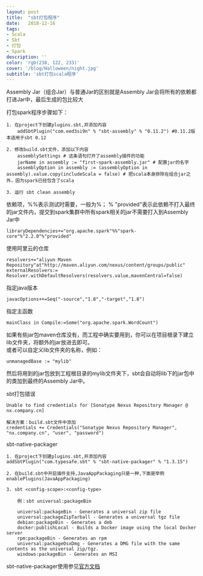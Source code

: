 ```yaml
---
layout: post
title:  "sbt打包程序"
date:   2018-12-16
tags:
- Scala
- Sbt
- 打包
- Spark
description: ''
color: 'rgb(238, 122, 233)'
cover: '/blog/Halloween/night.jpg'
subtitle: 'sbt打包scala程序'
---
```


Assembly Jar（组合Jar）与普通Jar的区别就是Assembly Jar会将所有的依赖都打进Jar中，最后生成的包比较大

打包spark程序步骤如下：

```
1. 在project下创建plugins.sbt,并添加内容
    addSbtPlugin("com.eed3si9n" % "sbt-assembly" % "0.11.2") #0.11.2版本适用于sbt 0.12
    
2. 修改build.sbt文件，添加以下内容
    assemblySettings # 这条语句打开了assembly插件的功能
    jarName in assembly := "first-spark-assembly.jar" # 配置jar的名字
    assemblyOption in assembly := (assemblyOption in assembly).value.copy(includeScala = false) # 把scala本身排除在组合jar之外，因为spark已经包含了scala

3. 运行 sbt clean assembly
```

依赖项，%%表示测试时需要，一般为%； % "provided"表示此依赖不打入最终的jar文件内，提交到spark集群中所有spark相关的jar不需要打入到Assembly Jar中

```
libraryDependencies+="org.apache.spark"%%"spark-core"%"2.2.0"%"provided"
```

使用阿里云的仓库

```
resolvers+="aliyun Maven Repository"at"http://maven.aliyun.com/nexus/content/groups/public"
externalResolvers:= Resolver.withDefaultResolvers(resolvers.value,mavenCentral=false)
```

指定java版本

```
javacOptions++=Seq("-source","1.8","-target","1.8")
```

指定主函数

```
mainClass in Compile:=Some("org.apache.spark.WordCount")
```

如果有些jar包maven仓库没有，而工程中确实要用到，你可以在项目根录下建立lib文件夹，将额外的jar放进去即可。  
或者可以自定义lib文件夹的名称，例如：

```
unmanagedBase := "mylib"
```
然后将用到的jar包放到工程根目录的mylib文件夹下，sbt会自动将lib下的jar包中的类加到最终的Assembly Jar中。

sbt打包错误
	
	Unable to find credentials for [Sonatype Nexus Repository Manager @ nx.company.cn]

	解决方案：build.sbt文件中添加
	credentials += Credentials("Sonatype Nexus Repository Manager", "nx.company.cn", "user", "password")
	
sbt-native-packager

	1. 在project下创建plugins.sbt,并添加内容
    addSbtPlugin("com.typesafe.sbt" % "sbt-native-packager" % "1.3.15")
    
    2. 在build.sbt中开启插件支持,JavaAppPackaging只是一种,下面是举例
	enablePlugins(JavaAppPackaging)

	3. sbt <config-scope>:<config-type>

		例：sbt universal:packageBin

		universal:packageBin - Generates a universal zip file
		universal:packageZipTarball - Generates a universal tgz file
		debian:packageBin - Generates a deb
		docker:publishLocal - Builds a Docker image using the local Docker server
		rpm:packageBin - Generates an rpm
		universal:packageOsxDmg - Generates a DMG file with the same contents as the universal zip/tgz.
		windows:packageBin - Generates an MSI
    
   sbt-native-packager使用参见[官方文档](https://www.scala-sbt.org/sbt-native-packager/index.html)
    